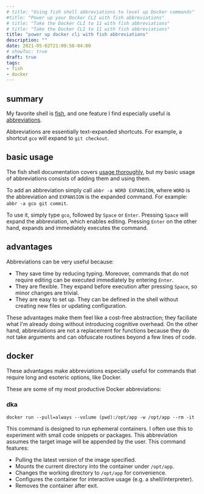 ```yaml
---
# title: "Using fish shell abbreviations to level up Docker commands"
#title: "Power up your Docker CLI with fish abbreviations"
# title: "Take the Docker CLI to 11 with fish abbreviations"
# title: "Take the Docker CLI to 11 with fish abbreviations"
title: "power up docker cli with fish abbreviations"
description: ""
date: 2021-05-02T21:09:58-04:00
# showToc: true
draft: true
tags:
- fish
- docker
---
```


## summary
My favorite shell is [fish](https://fishshell.com), and one feature I find especially useful is [abbreviations](https://fishshell.com/docs/current/cmds/abbr.html).

Abbreviations are essentially text-expanded shortcuts. For example, a shortcut `gco` will expand to `git checkout`. 

## basic usage
The fish shell documentation covers [usage thoroughly](https://fishshell.com/docs/current/cmds/abbr.html#examples), but my basic usage of abbreviations consists of adding them and using them.

To add an abbreviation simply call `abbr -a WORD EXPANSION`, where `WORD` is the abbreviation and `EXPANSION` is the expanded command.
For example: `abbr -a gco git commit`.

To use it, simply type `gco`, followed by `Space` or `Enter`. Pressing `Space` will expand the abbreviation, which enables editing. 
Pressing `Enter` on the other hand, expands and immediately executes the command. 

## advantages
Abbreviations can be very useful because:
* They save time by reducing typing. Moreover, commands that do not require editing can be executed immediately by entering `Enter`.
* They are flexible. They expand before execution after pressing `Space`, so minor changes are trivial.
* They are easy to set up. They can be defined in the shell without creating new files or updating configuration.

These advantages make them feel like a cost-free abstraction; they faciliate what I'm already doing without introducing cognitive overhead.
On the other hand, abbreviations are not a replacement for functions because they do not take arguments and can obfuscate routines beyond a few lines of code.

## docker
These advantages make abbreviations especially useful for commands that require long and esoteric options, like Docker.

These are some of my most productive Docker abbreviations:

### dka
```shell
docker run --pull=always --volume (pwd):/opt/app -w /opt/app --rm -it
```
This command is designed to run ephemeral containers. I often use this to experiment with small code snippets or packages. 
This abbreviation assumes the target image will be appended by the user. This command features:
* Pulling the latest version of the image specified.
* Mounts the current directory into the container under `/opt/app`.
* Changes the working directory to `/opt/app` for convenience.
* Configures the container for interactive usage (e.g. a shell/interpreter).
* Removes the container after exit.




